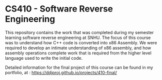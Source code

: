 # CS410 - Software Reverse Engineering

<p>
This repository contains the work that was completed during my semester learning software reverse engineering at SNHU. The focus of this course was to understand how C++ code is converted into x86 Assembly. We were required to develop an intimate understanding of x86 assembly, and how assembly operations complete work that is required from the higher level language used to write the initial code. 
</p>


Detailed information for the final project of this course can be found in my portfolio, at : https://ddjproj.github.io/projects/410-final/


